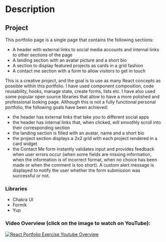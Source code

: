 # Description

## Project

This portfolio page is a single page that contains the following sections:

- A header with external links to social media accounts and internal links to other sections of the page
- A landing section with an avatar picture and a short bio
- A section to display featured projects as cards in a grid fashion
- A contact me section with a form to allow visitors to get in touch

This is a creative project, and the goal is to use as many React concepts as possible within this portfolio. I have used component composition, code reusability, hooks, manage state, create forms, lists etc. I have also used some popular open source libraries that allow to have a more polished and professional looking page.
Although this is not a fully functional personal portfolio, the following goals have been achieved:
- the header has external links that take you to different social apps
- the header has internal links that, when clicked, will smoothly scroll into their corresponding section
- the landing section is filled with an avatar, name and a short bio
- the project section displays a 2x2 grid with each project rendered in a card widget
- the Contact Me form instantly validates input and provides feedback when user errors occur (when some fields are missing information, when the information is of incorrect format, when no choice has been made or when the comment is too short). A custom alert message is displayed to notify the user whether the form submission was successful or not. 

### Libraries

- Chakra UI
- Formik
- Yup

### Video Overview (click on the image to watch on YouTube):
[![React Portfolio Exercise Youtube Overview](https://img.youtube.com/vi/ZZOWjEMa4EE/0.jpg)](https://www.youtube.com/watch?v=ZZOWjEMa4EE)
